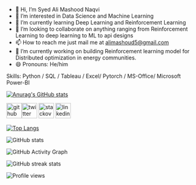 - 👋 Hi, I’m Syed Ali Mashood Naqvi
- 👀 I’m interested in Data Science and Machine Learning
- 🌱 I’m currently learning Deep Learning and Reinforcement Learning
- 💞️ I’m looking to collaborate on anything ranging from Reinforcement Learning to deep learning to ML to api designs
- 📫 How to reach me just mail me at alimashoud5@gmail.com
- 🔭 I’m currently working on building Reinforcement learning model for Distributed optimization in energy communities.  
- 😄 Pronouns: He/him

Skills:  Python / SQL / Tableau / Excel/ Pytorch / MS-Office/ Microsoft Power-BI

[![Anurag's GitHub stats](https://github-readme-stats.vercel.app/api?username=SAMNaqvi1212)](https://github.com/anuraghazra/github-readme-stats)

 

[<img src='https://cdn.jsdelivr.net/npm/simple-icons@3.0.1/icons/github.svg' alt='github' height='40'>](https://github.com/https://github.com/SAMNaqvi1212)[<img src='https://cdn.jsdelivr.net/npm/simple-icons@3.0.1/icons/twitter.svg' alt='twitter' height='40'>](https://twitter.com/@SAMNaqvi_1212)  [<img src='https://cdn.jsdelivr.net/npm/simple-icons@3.0.1/icons/stackoverflow.svg' alt='stackoverflow' height='40'>](https://stackoverflow.com/users/https://stackoverflow.com/users/16879380/sam) [<img src='https://cdn.jsdelivr.net/npm/simple-icons@3.0.1/icons/linkedin.svg' alt='linkedin' height='40'>](https://www.linkedin.com/in/samnaqvi1212/)

[![Top Langs](https://github-readme-stats.vercel.app/api/top-langs/?username=SAMNaqvi1212)](https://github.com/anuraghazra/github-readme-stats)

![GitHub stats](https://github-readme-stats.vercel.app/api?username=SAMNaqvi1212&show_icons=true&count_private=true)  

![GitHub Activity Graph](https://activity-graph.herokuapp.com/graph?username=SAMNaqvi1212)  

![GitHub streak stats](https://streak-stats.demolab.com/?user=SAMNaqvi1212)  

![Profile views](https://gpvc.arturio.dev/SAMNaqvi1212)  
<!---
SAMNaqvi1212/SAMNaqvi1212 is a ✨ special ✨ repository because its `README.md` (this file) appears on your GitHub profile.
You can click the Preview link to take a look at your changes.
--->
